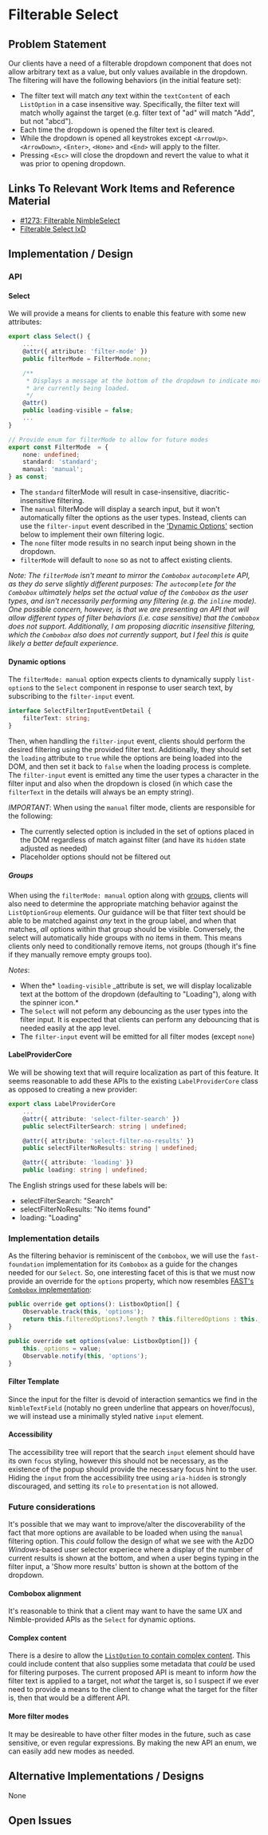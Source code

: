 # Filterable Select

## Problem Statement

Our clients have a need of a filterable dropdown component that does not allow arbitrary text as a value, but only values available in the dropdown. The filtering will have the following behaviors (in the initial feature set):

-   The filter text will match _any_ text within the `textContent` of each `ListOption` in a case insensitive way. Specifically, the filter text will match wholly against the target (e.g. filter text of "ad" will match "Add", but not "abcd").
-   Each time the dropdown is opened the filter text is cleared.
-   While the dropdown is opened all keystrokes except `<ArrowUp>`. `<ArrowDown>`, `<Enter>`, `<Home>` and `<End>` will apply to the filter.
-   Pressing `<Esc>` will close the dropdown and revert the value to what it was prior to opening dropdown.

## Links To Relevant Work Items and Reference Material

-   [#1273: Filterable NimbleSelect](https://github.com/ni/nimble/issues/1273)
-   [Filterable Select IxD](./IxD.md#filter)

## Implementation / Design

### API

#### Select

We will provide a means for clients to enable this feature with some new attributes:

```ts
export class Select() {
    ...
    @attr({ attribute: 'filter-mode' })
    public filterMode = FilterMode.none;

    /**
     * Displays a message at the bottom of the dropdown to indicate more options
     * are currently being loaded.
     */
    @attr()
    public loading-visible = false;
    ...
}

// Provide enum for filterMode to allow for future modes
export const FilterMode  = {
    none: undefined;
    standard: 'standard';
    manual: 'manual';
} as const;
```

-   The `standard` filterMode will result in case-insensitive, diacritic-insensitive filtering.
-   The `manual` filterMode will display a search input, but it won't automatically filter the options as the user types. Instead, clients can use the `filter-input` event described in the ['Dynamic Options'](#dynamic-options) section below to implement their own filtering logic.
-   The `none` filter mode results in no search input being shown in the dropdown.
-   `filterMode` will default to `none` so as not to affect existing clients.

_Note: The `filterMode` isn't meant to mirror the `Combobox` `autocomplete` API, as they do serve slightly different purposes: The `autocomplete` for the `Combobox` ultimately helps set the actual value of the `Combobox` as the user types, and isn't necessarily performing any filtering (e.g. the `inline` mode). One possible concern, however, is that we are presenting an API that will allow different types of filter behaviors (i.e. case sensitive) that the `Combobox` does not support. Additionally, I am proposing diacritic insensitive filtering, which the `Combobox` also does not currently support, but I feel this is quite likely a better default experience._

#### Dynamic options

The `filterMode: manual` option expects clients to dynamically supply `list-option`s to the `Select` component in response to user search text, by subscribing to the `filter-input` event.

```ts
interface SelectFilterInputEventDetail {
    filterText: string;
}
```

Then, when handling the `filter-input` event, clients should perform the desired filtering using the provided filter text. Additionally, they should set the `loading` attribute to `true` while the options are being loaded into the DOM, and then set it back to `false` when the loading process is complete. The `filter-input` event is emitted any time the user types a character in the filter input and also when the dropdown is closed (in which case the `filterText` in the details will always be an empty string).

_IMPORTANT_: When using the `manual` filter mode, clients are responsible for the following:

-   The currently selected option is included in the set of options placed in the DOM regardless of match against filter (and have its `hidden` state adjusted as needed)
-   Placeholder options should not be filtered out

##### Groups

When using the `filterMode: manual` option along with [groups](./option-groups-hld.md), clients will also need to determine the appropriate matching behavior against the `ListOptionGroup` elements. Our guidance will be that filter text should be able to be matched against _any_ text in the group label, and when that matches, _all_ options within that group should be visible. Conversely, the select will automatically hide groups with no items in them. This means clients only need to conditionally remove items, not groups (though it's fine if they manually remove empty groups too).

_Notes_:

-   When the* `loading-visible` \_attribute is set, we will display localizable text at the bottom of the dropdown (defaulting to "Loading"), along with the spinner icon.*
-   The `Select` will not peform any debouncing as the user types into the filter input. It is expected that clients can perform any debouncing that is needed easily at the app level.
-   The `filter-input` event will be emitted for all filter modes (except `none`)

#### LabelProviderCore

We will be showing text that will require localization as part of this feature. It seems reasonable to add these APIs to the existing `LabelProviderCore` class as opposed to creating a new provider:

```ts
export class LabelProviderCore
    ...
    @attr({ attribute: 'select-filter-search' })
    public selectFilterSearch: string | undefined;

    @attr({ attribute: 'select-filter-no-results' })
    public selectFilterNoResults: string | undefined;

    @attr({ attribute: 'loading' })
    public loading: string | undefined;
```

The English strings used for these labels will be:

-   selectFilterSearch: "Search"
-   selectFilterNoResults: "No items found"
-   loading: "Loading"

### Implementation details

As the filtering behavior is reminiscent of the `Combobox`, we will use the `fast-foundation` implementation for its `Combobox` as a guide for the changes needed for our `Select`. So, one interesting facet of this is that we must now provide an override for the `options` property, which now resembles [FAST's `Combobox` implementation](https://github.com/microsoft/fast/blob/8023f7ee8458ac147dee4dadb9b72ce45a142a1f/packages/web-components/fast-foundation/src/combobox/combobox.ts#L170):

```ts
public override get options(): ListboxOption[] {
    Observable.track(this, 'options');
    return this.filteredOptions?.length ? this.filteredOptions : this._options;
}

public override set options(value: ListboxOption[]) {
    this._options = value;
    Observable.notify(this, 'options');
}
```

#### Filter Template

Since the input for the filter is devoid of interaction semantics we find in the `NimbleTextField` (notably no green underline that appears on hover/focus), we will instead use a minimally styled native `input` element.

#### Accessibility

The accessibility tree will report that the search `input` element should have its own `focus` styling, however this should not be necessary, as the existence of the popup should provide the necessary focus hint to the user. Hiding the `input` from the accessibility tree using `aria-hidden` is strongly discouraged, and setting its `role` to `presentation` is not allowed.

### Future considerations

It's possible that we may want to improve/alter the discoverability of the fact that more options are available to be loaded when using the `manual` filtering option. This _could_ follow the design of what we see with the AzDO _Windows_-based user selector experiece where a display of the number of current results is shown at the bottom, and when a user begins typing in the filter input, a 'Show more results' button is shown at the bottom of the dropdown.

#### Combobox alignment

It's reasonable to think that a client may want to have the same UX and Nimble-provided APIs as the `Select` for dynamic options.

#### Complex content

There is a desire to allow the [`ListOption` to contain complex content](https://github.com/ni/nimble/issues/1135). This could include content that also supplies some metadata that _could_ be used for filtering purposes. The current proposed API is meant to inform _how_ the filter text is applied to a target, not _what_ the target is, so I suspect if we ever need to provide a means to the client to change what the target for the filter is, then that would be a different API.

#### More filter modes

It may be desireable to have other filter modes in the future, such as case sensitive, or even regular expressions. By making the new API an enum, we can easily add new modes as needed.

## Alternative Implementations / Designs

None

## Open Issues
